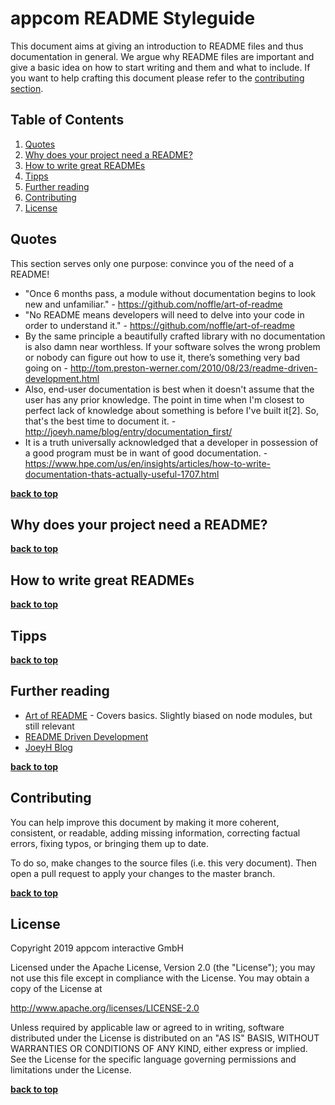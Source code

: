 # appcom README Styleguide

This document aims at giving an introduction to README files and thus documentation in general. We argue why README files are important and give a basic idea on how to start writing and them and what to include. If you want to help crafting this document please refer to the [contributing section](#contributing).

## Table of Contents

1. [Quotes](#quotes)
1. [Why does your project need a README?](#why-does-your-project-need-a-readme?)
1. [How to write great READMEs](#how-to-write-great-readmes)
1. [Tipps](#tipps)
1. [Further reading](#further-reading) 
1. [Contributing](#contributing)
1. [License](#license) 

## Quotes
This section serves only one purpose: convince you of the need of a README! 

* "Once 6 months pass, a module without documentation begins to look new and unfamiliar." - https://github.com/noffle/art-of-readme
* "No README means developers will need to delve into your code in order to understand it." - https://github.com/noffle/art-of-readme
* By the same principle a beautifully crafted library with no documentation is also damn near worthless. If your software solves the wrong problem or nobody can figure out how to use it, there’s something very bad going on - http://tom.preston-werner.com/2010/08/23/readme-driven-development.html
* Also, end-user documentation is best when it doesn't assume that the user has any prior knowledge. The point in time when I'm closest to perfect lack of knowledge about something is before I've built it[2]. So, that's the best time to document it. - http://joeyh.name/blog/entry/documentation_first/
* It is a truth universally acknowledged that a developer in possession of a good program must be in want of good documentation. - https://www.hpe.com/us/en/insights/articles/how-to-write-documentation-thats-actually-useful-1707.html

**[back to top](#table-of-contents)**

## Why does your project need a README?

**[back to top](#table-of-contents)**

## How to write great READMEs

**[back to top](#table-of-contents)**

## Tipps

**[back to top](#table-of-contents)**

## Further reading
* [Art of README](https://github.com/noffle/art-of-readme) - Covers basics. Slightly biased on node modules, but still relevant
* [README Driven Development](http://tom.preston-werner.com/2010/08/23/readme-driven-development.html)
* [JoeyH Blog](http://joeyh.name/blog/entry/documentation_first/)

**[back to top](#table-of-contents)**

## Contributing

You can help improve this document by making it more coherent, consistent, or readable, adding missing information, correcting factual errors, fixing typos, or bringing them up to date.

To do so, make changes to the source files (i.e. this very document). Then open a pull request to apply your changes to the master branch.

**[back to top](#table-of-contents)**

## License

Copyright 2019 appcom interactive GmbH

Licensed under the Apache License, Version 2.0 (the "License");
you may not use this file except in compliance with the License.
You may obtain a copy of the License at

   http://www.apache.org/licenses/LICENSE-2.0

Unless required by applicable law or agreed to in writing, software
distributed under the License is distributed on an "AS IS" BASIS,
WITHOUT WARRANTIES OR CONDITIONS OF ANY KIND, either express or implied.
See the License for the specific language governing permissions and
limitations under the License.

**[back to top](#table-of-contents)**